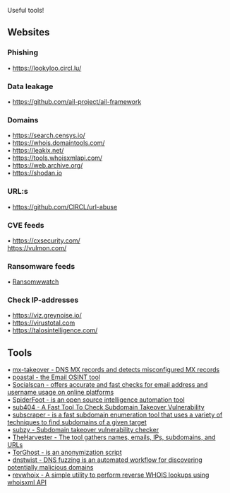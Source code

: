 Useful tools!

## Websites

### Phishing
• https://lookyloo.circl.lu/

### Data leakage
• https://github.com/ail-project/ail-framework

### Domains
• https://search.censys.io/ \
• https://whois.domaintools.com/ \
• https://leakix.net/ \
• https://tools.whoisxmlapi.com/ \
• https://web.archive.org/ \
• https://shodan.io

### URL:s
• https://github.com/CIRCL/url-abuse

### CVE feeds
• https://cxsecurity.com/ \
https://vulmon.com/

### Ransomware feeds

• [Ransomwwatch](https://ransomwatch.telemetry.ltd/#/)


### Check IP-addresses
• https://viz.greynoise.io/ \
• https://virustotal.com \
• https://talosintelligence.com/ 

## Tools
• [mx-takeover - DNS MX records and detects misconfigured MX records](https://github.com/musana/mx-takeover)\
• [poastal - the Email OSINT tool](https://github.com/jakecreps/poastal)\
• [Socialscan - offers accurate and fast checks for email address and username usage on online platforms](https://github.com/iojw/socialscan)\
• [SpiderFoot -  is an open source intelligence automation tool](https://github.com/smicallef/spiderfoot)\
• [sub404 - A Fast Tool To Check Subdomain Takeover Vulnerability](https://github.com/r3curs1v3-pr0xy/sub404)\
• [subscraper -  is a fast subdomain enumeration tool that uses a variety of techniques to find subdomains of a given target](https://github.com/m8sec/subscraper)\
• [subzy - Subdomain takeover vulnerability checker](https://github.com/LukaSikic/subzy)\
• [TheHarvester - The tool gathers names, emails, IPs, subdomains, and URLs](https://github.com/laramies/theHarvester)\
• [TorGhost - is an anonymization script](https://github.com/SusmithKrishnan/torghost)\
• [dnstwist - DNS fuzzing is an automated workflow for discovering potentially malicious domains](https://github.com/elceef/dnstwist)\
• [revwhoix - A simple utility to perform reverse WHOIS lookups using whoisxml API](https://github.com/Sybil-Scan/revwhoix)

<!--
**en0ds/en0ds** is a ✨ _special_ ✨ repository because its `README.md` (this file) appears on your GitHub profile.

Here are some ideas to get you started:

- 🔭 I’m currently working on ...
- 🌱 I’m currently learning ...
- 👯 I’m looking to collaborate on ...
- 🤔 I’m looking for help with ...
- 💬 Ask me about ...
- 📫 How to reach me: ...
- 😄 Pronouns: ...
- ⚡ Fun fact: ...
-->
